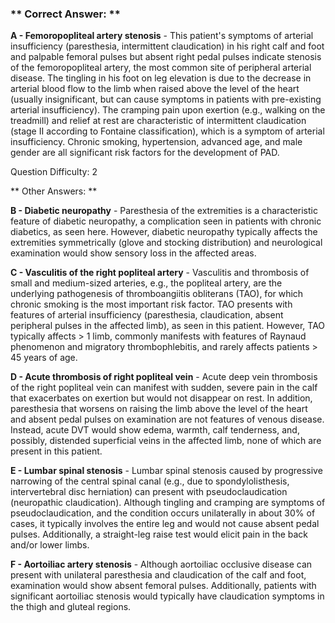 ### ** Correct Answer: **

**A - Femoropopliteal artery stenosis** - This patient's symptoms of arterial insufficiency (paresthesia, intermittent claudication) in his right calf and foot and palpable femoral pulses but absent right pedal pulses indicate stenosis of the femoropopliteal artery, the most common site of peripheral arterial disease. The tingling in his foot on leg elevation is due to the decrease in arterial blood flow to the limb when raised above the level of the heart (usually insignificant, but can cause symptoms in patients with pre-existing arterial insufficiency). The cramping pain upon exertion (e.g., walking on the treadmill) and relief at rest are characteristic of intermittent claudication (stage II according to Fontaine classification), which is a symptom of arterial insufficiency. Chronic smoking, hypertension, advanced age, and male gender are all significant risk factors for the development of PAD.

Question Difficulty: 2

** Other Answers: **

**B - Diabetic neuropathy** - Paresthesia of the extremities is a characteristic feature of diabetic neuropathy, a complication seen in patients with chronic diabetics, as seen here. However, diabetic neuropathy typically affects the extremities symmetrically (glove and stocking distribution) and neurological examination would show sensory loss in the affected areas.

**C - Vasculitis of the right popliteal artery** - Vasculitis and thrombosis of small and medium-sized arteries, e.g., the popliteal artery, are the underlying pathogenesis of thromboangiitis obliterans (TAO), for which chronic smoking is the most important risk factor. TAO presents with features of arterial insufficiency (paresthesia, claudication, absent peripheral pulses in the affected limb), as seen in this patient. However, TAO typically affects > 1 limb, commonly manifests with features of Raynaud phenomenon and migratory thrombophlebitis, and rarely affects patients > 45 years of age.

**D - Acute thrombosis of right popliteal vein** - Acute deep vein thrombosis of the right popliteal vein can manifest with sudden, severe pain in the calf that exacerbates on exertion but would not disappear on rest. In addition, paresthesia that worsens on raising the limb above the level of the heart and absent pedal pulses on examination are not features of venous disease. Instead, acute DVT would show edema, warmth, calf tenderness, and, possibly, distended superficial veins in the affected limb, none of which are present in this patient.

**E - Lumbar spinal stenosis** - Lumbar spinal stenosis caused by progressive narrowing of the central spinal canal (e.g., due to spondylolisthesis, intervertebral disc herniation) can present with pseudoclaudication (neuropathic claudication). Although tingling and cramping are symptoms of pseudoclaudication, and the condition occurs unilaterally in about 30% of cases, it typically involves the entire leg and would not cause absent pedal pulses. Additionally, a straight-leg raise test would elicit pain in the back and/or lower limbs.

**F - Aortoiliac artery stenosis** - Although aortoiliac occlusive disease can present with unilateral paresthesia and claudication of the calf and foot, examination would show absent femoral pulses. Additionally, patients with significant aortoiliac stenosis would typically have claudication symptoms in the thigh and gluteal regions.

